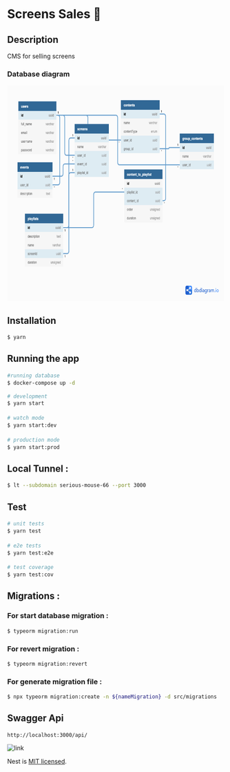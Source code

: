 # Screens Sales 📱

## Description

CMS for selling screens

### Database diagram

<code><img width="auto" height="500" src="./.assets/Screens_sale.png"></img></code>

## Installation

```bash
$ yarn
```

## Running the app

```bash
#running database
$ docker-compose up -d
```

```bash
# development
$ yarn start

# watch mode
$ yarn start:dev

# production mode
$ yarn start:prod
```

## Local Tunnel : 
```bash
$ lt --subdomain serious-mouse-66 --port 3000
```

## Test

```bash
# unit tests
$ yarn test

# e2e tests
$ yarn test:e2e

# test coverage
$ yarn test:cov
```

## Migrations :

### For start database migration :
```bash
$ typeorm migration:run
```

### For revert migration :
```bash
$ typeorm migration:revert 
```

### For generate migration file :
```bash
$ npx typeorm migration:create -n ${nameMigration} -d src/migrations
```

## Swagger Api

```
http://localhost:3000/api/
```
![link](http://localhost:3000/api/)

Nest is [MIT licensed](LICENSE).
